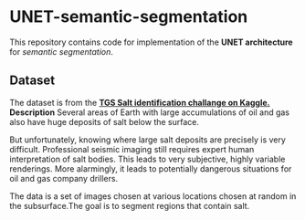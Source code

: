 # UNET-semantic-segmentation
This repository contains code for implementation of the **UNET architecture** for *semantic segmentation*.

## Dataset
The dataset is from the [**TGS Salt identification challange on Kaggle.**](https://www.kaggle.com/c/tgs-salt-identification-challenge/data)
**Description**
Several areas of Earth with large accumulations of oil and gas also have huge deposits of salt below the surface.

But unfortunately, knowing where large salt deposits are precisely is very difficult. Professional seismic imaging still requires expert human interpretation of salt bodies. This leads to very subjective, highly variable renderings. More alarmingly, it leads to potentially dangerous situations for oil and gas company drillers.

The data is a set of images chosen at various locations chosen at random in the subsurface.The goal is to segment regions that contain salt.
